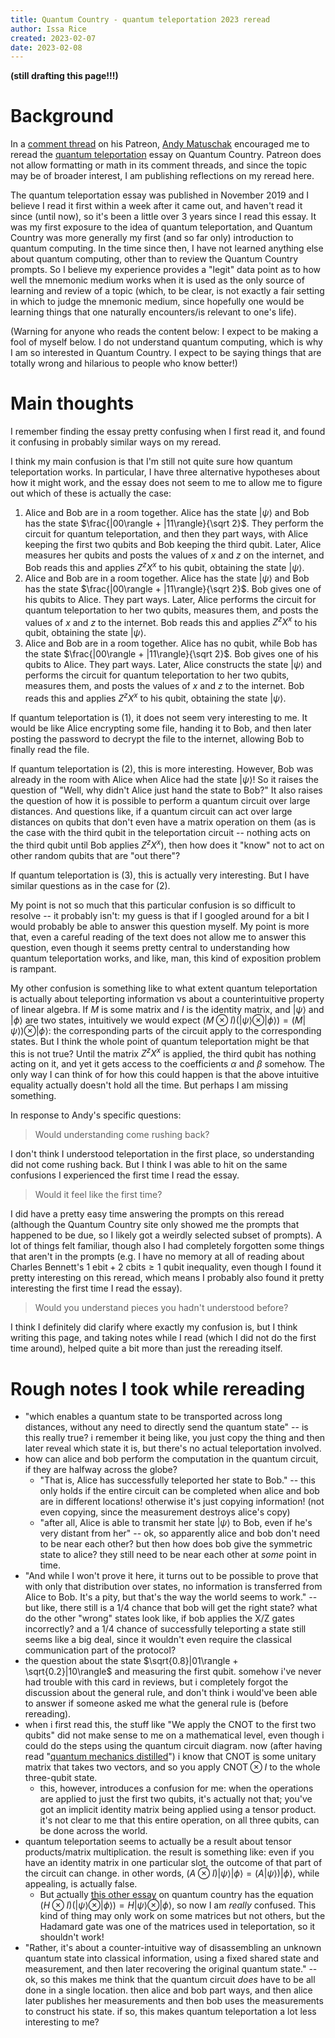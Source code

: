 ```yaml
---
title: Quantum Country - quantum teleportation 2023 reread
author: Issa Rice
created: 2023-02-07
date: 2023-02-08
---
```


**(still drafting this page!!!)**

# Background

In a [comment thread](https://www.patreon.com/posts/towards-impact-76438674) on his Patreon, [Andy Matuschak](https://andymatuschak.org/) encouraged me to reread the [quantum teleportation](https://quantum.country/teleportation) essay on Quantum Country. Patreon does not allow formatting or math in its comment threads, and since the topic may be of broader interest, I am publishing reflections on my reread here.

The quantum teleportation essay was published in November 2019 and I believe I read it first within a week after it came out, and haven't read it since (until now), so it's been a little over 3 years since I read this essay. It was my first exposure to the idea of quantum teleportation, and Quantum Country was more generally my first (and so far only) introduction to quantum computing. In the time since then, I have not learned anything else about quantum computing, other than to review the Quantum Country prompts. So I believe my experience provides a "legit" data point as to how well the mnemonic medium works when it is used as the only source of learning and review of a topic (which, to be clear, is not exactly a fair setting in which to judge the mnemonic medium, since hopefully one would be learning things that one naturally encounters/is relevant to one's life).

(Warning for anyone who reads the content below: I expect to be making a fool of myself below.  I do not understand quantum computing, which is why I am so interested in Quantum Country. I expect to be saying things that are totally wrong and hilarious to people who know better!)

# Main thoughts

I remember finding the essay pretty confusing when I first read it, and found it confusing in probably similar ways on my reread.

I think my main confusion is that I'm still not quite sure how quantum teleportation works. In particular, I have three alternative hypotheses about how it might work, and the essay does not seem to me to allow me to figure out which of these is actually the case:

1. Alice and Bob are in a room together. Alice has the state $|\psi\rangle$ and Bob has the state $\frac{|00\rangle + |11\rangle}{\sqrt 2}$. They perform the circuit for quantum teleportation, and then they part ways, with Alice keeping the first two qubits and Bob keeping the third qubit. Later, Alice measures her qubits and posts the values of $x$ and $z$ on the internet, and Bob reads this and applies $Z^z X^x$ to his qubit, obtaining the state $|\psi\rangle$.
2. Alice and Bob are in a room together. Alice has the state $|\psi\rangle$ and Bob has the state $\frac{|00\rangle + |11\rangle}{\sqrt 2}$. Bob gives one of his qubits to Alice. They part ways. Later, Alice performs the circuit for quantum teleportation to her two qubits, measures them, and posts the values of $x$ and $z$ to the internet. Bob reads this and applies $Z^z X^x$ to his qubit, obtaining the state $|\psi\rangle$.
3. Alice and Bob are in a room together. Alice has no qubit, while Bob has the state $\frac{|00\rangle + |11\rangle}{\sqrt 2}$. Bob gives one of his qubits to Alice. They part ways. Later, Alice constructs the state $|\psi\rangle$ and performs the circuit for quantum teleportation to her two qubits, measures them, and posts the values of $x$ and $z$ to the internet. Bob reads this and applies $Z^z X^x$ to his qubit, obtaining the state $|\psi\rangle$.

If quantum teleportation is (1), it does not seem very interesting to me. It would be like Alice encrypting some file, handing it to Bob, and then later posting the password to decrypt the file to the internet, allowing Bob to finally read the file.

If quantum teleportation is (2), this is more interesting. However, Bob was already in the room with Alice when Alice had the state $|\psi\rangle$! So it raises the question of "Well, why didn't Alice just hand the state to Bob?" It also raises the question of how it is possible to perform a quantum circuit over large distances. And questions like, if a quantum circuit can act over large distances on qubits that don't even have a matrix operation on them (as is the case with the third qubit in the teleportation circuit -- nothing acts on the third qubit until Bob applies $Z^z X^x$), then how does it "know" not to act on other random qubits that are "out there"?

If quantum teleportation is (3), this is actually very interesting. But I have similar questions as in the case for (2).

My point is not so much that this particular confusion is so difficult to resolve -- it probably isn't: my guess is that if I googled around for a bit I would probably be able to answer this question myself. My point is more that, even a careful reading of the text does not allow me to answer this question, even though it seems pretty central to understanding how quantum teleportation works, and like, man, this kind of exposition problem is rampant.

My other confusion is something like to what extent quantum teleportation is actually about teleporting information vs about a counterintuitive property of linear algebra. If $M$ is some matrix and $I$ is the identity matrix, and $|\psi\rangle$ and $|\phi\rangle$ are two states, intuitively we would expect $(M\otimes I)(|\psi\rangle \otimes |\phi\rangle) = (M|\psi\rangle)\otimes |\phi\rangle$: the corresponding parts of the circuit apply to the corresponding states. But I think the whole point of quantum teleportation might be that this is not true? Until the matrix $Z^z X^x$ is applied, the third qubit has nothing acting on it, and yet it gets access to the coefficients $\alpha$ and $\beta$ somehow. The only way I can think of for how this could happen is that the above intuitive equality actually doesn't hold all the time. But perhaps I am missing something.

In response to Andy's specific questions:

> Would understanding come rushing back?

I don't think I understood teleportation in the first place, so understanding did not come rushing back.  But I think I was able to hit on the same confusions I experienced the first time I read the essay.

> Would it feel like the first time?

I did have a pretty easy time answering the prompts on this reread (although the Quantum Country site only showed me the prompts that happened to be due, so I likely got a weirdly selected subset of prompts).  A lot of things felt familiar, though also I had completely forgotten some things that aren't in the prompts (e.g. I have no memory at all of reading about Charles Bennett's $1 \text{ ebit} + 2 \text{ cbits} \geq 1 \text{ qubit}$ inequality, even though I found it pretty interesting on this reread, which means I probably also found it pretty interesting the first time I read the essay).

> Would you understand pieces you hadn't understood before?

I think I definitely did clarify where exactly my confusion is, but I think writing this page, and taking notes while I read (which I did not do the first time around), helped quite a bit more than just the rereading itself.

# Rough notes I took while rereading

- "which enables a quantum state to be transported across long distances, without any need to directly send the quantum state" -- is this really true? i remember it being like, you just copy the thing and then later reveal which state it is, but there's no actual teleportation involved.
- how can alice and bob perform the computation in the quantum circuit, if they are halfway across the globe?
	- "That is, Alice has successfully teleported her state to Bob." -- this only holds if the entire circuit can be completed when alice and bob are in different locations! otherwise it's just copying information! (not even copying, since the measurement destroys alice's copy)
	- "after all, Alice is able to transmit her state $|\psi\rangle$ to Bob, even if he's very distant from her" -- ok, so apparently alice and bob don't need to be near each other? but then how does bob give the symmetric state to alice? they still need to be near each other at *some* point in time.
- "And while I won't prove it here, it turns out to be possible to prove that with only that distribution over states, no information is transferred from Alice to Bob. It's a pity, but that's the way the world seems to work." -- but like, there still is a 1/4 chance that bob will get the right state? what do the other "wrong" states look like, if bob applies the X/Z gates incorrectly? and a 1/4 chance of successfully teleporting a state still seems like a big deal, since it wouldn't even require the classical communication part of the protocol?
- the question about the state $\sqrt{0.8}|01\rangle + \sqrt{0.2}|10\rangle$ and measuring the first qubit. somehow i've never had trouble with this card in reviews, but i completely forgot the discussion about the general rule, and don't think i would've been able to answer if someone asked me what the general rule is (before rereading).
- when i first read this, the stuff like "We apply the CNOT to the first two qubits" did not make sense to me on a mathematical level, even though i could do the steps using the quantum circuit diagram. now (after having read "[quantum mechanics distilled](https://quantum.country/qm)") i know that CNOT is some unitary matrix that takes two vectors, and so you apply $\mathrm{CNOT} \otimes I$ to the whole three-qubit state.
	- this, however, introduces a confusion for me: when the operations are applied to just the first two qubits, it's actually not that; you've got an implicit identity matrix being applied using a tensor product. it's not clear to me that this entire operation, on all three qubits, can be done across the world.
- quantum teleportation seems to actually be a result about tensor products/matrix multiplication. the result is something like: even if you have an identity matrix in one particular slot, the outcome of that part of the circuit can change. in other words, $(A \otimes I)|\psi\rangle |\phi\rangle = (A|\psi\rangle)|\phi\rangle$, while appealing, is actually false.
	- But actually [this other essay](https://quantum.country/qm#fourth-postulate-qm) on quantum country has the equation $(H \otimes I)(|\psi\rangle \otimes |\phi\rangle) = H|\psi\rangle \otimes |\phi\rangle$, so now I am *really* confused. This kind of thing may only work on some matrices but not others, but the Hadamard gate was one of the matrices used in teleportation, so it shouldn't work!
- "Rather, it's about a counter-intuitive way of disassembling an unknown quantum state into classical information, using a fixed shared state and measurement, and then later recovering the original quantum state." -- ok, so this makes me think that the quantum circuit *does* have to be all done in a single location. then alice and bob part ways, and then alice later publishes her measurements and then bob uses the measurements to construct his state. if so, this makes quantum teleportation a lot less interesting to me?